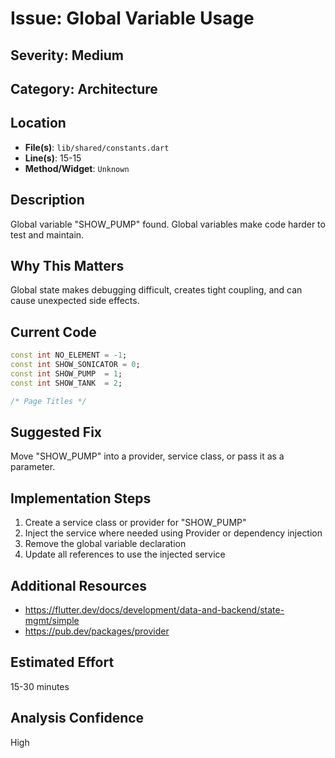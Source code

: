 # Issue: Global Variable Usage

## Severity: Medium

## Category: Architecture

## Location
- **File(s)**: `lib/shared/constants.dart`
- **Line(s)**: 15-15
- **Method/Widget**: `Unknown`

## Description
Global variable "SHOW_PUMP" found. Global variables make code harder to test and maintain.

## Why This Matters
Global state makes debugging difficult, creates tight coupling, and can cause unexpected side effects.

## Current Code
```dart
const int NO_ELEMENT = -1;
const int SHOW_SONICATOR = 0;
const int SHOW_PUMP  = 1;
const int SHOW_TANK  = 2;

/* Page Titles */
```

## Suggested Fix
Move "SHOW_PUMP" into a provider, service class, or pass it as a parameter.

## Implementation Steps
1. Create a service class or provider for "SHOW_PUMP"
2. Inject the service where needed using Provider or dependency injection
3. Remove the global variable declaration
4. Update all references to use the injected service

## Additional Resources
- https://flutter.dev/docs/development/data-and-backend/state-mgmt/simple
- https://pub.dev/packages/provider

## Estimated Effort
15-30 minutes

## Analysis Confidence
High

